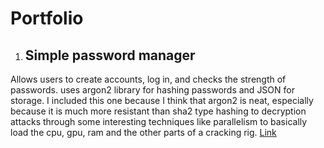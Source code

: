 # Portfolio

1)  ## Simple password manager 
Allows users to create accounts, log in, and checks the strength of passwords. uses argon2 library for hashing passwords and JSON for storage. I included this one because I think that argon2 is neat, especially because it is much more resistant than sha2 type hashing to decryption attacks through some interesting techniques like parallelism to basically load the cpu, gpu, ram and the other parts of a cracking rig.
[Link](https://github.com/364UD/Portfolio/blob/main/passgen-checker.py)



